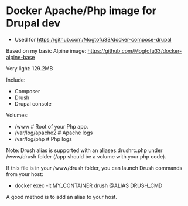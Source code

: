 # Docker Apache/Php image for Drupal dev

* Used for https://github.com/Mogtofu33/docker-compose-drupal

Based on my basic Alpine image: https://github.com/Mogtofu33/docker-alpine-base

Very light: 129.2MB

Include:
- Composer
- Drush
- Drupal console

Volumes:
- /www              # Root of your Php app.
- /var/log/apache2  # Apache logs
- /var/log/php      # Php logs

Note: Drush alias is supported with an aliases.drushrc.php under /www/drush folder (/app should be a volume with your php code).

If this file is in your /www/drush folder, you can launch Drush commands from your host:
* docker exec -it MY_CONTAINER drush @ALIAS DRUSH_CMD

A good method is to add an alias to your host.
